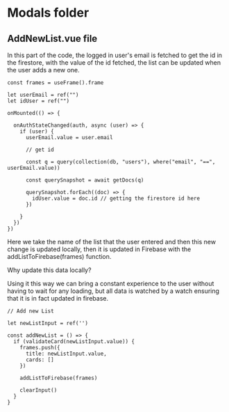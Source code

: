 # Modals folder

## AddNewList.vue file

In this part of the code, the logged in user's email is fetched to get the id in the firestore, with the value of the id fetched, the list can be updated when the user adds a new one.

```
const frames = useFrame().frame

let userEmail = ref("")
let idUser = ref("")

onMounted(() => {

  onAuthStateChanged(auth, async (user) => {
    if (user) {
      userEmail.value = user.email

      // get id

      const q = query(collection(db, "users"), where("email", "==", userEmail.value))

      const querySnapshot = await getDocs(q)

      querySnapshot.forEach((doc) => {
        idUser.value = doc.id // getting the firestore id here
      })

    }
  })
})
```

Here we take the name of the list that the user entered and then this new change is updated locally, then it is updated in Firebase with the addListToFirebase(frames) function.

Why update this data locally?

Using it this way we can bring a constant experience to the user without having to wait for any loading, but all data is watched by a watch ensuring that it is in fact updated in firebase.

```
// Add new List

let newListInput = ref('')

const addNewList = () => {
  if (validateCard(newListInput.value)) {
    frames.push({
      title: newListInput.value,
      cards: [] 
    })

    addListToFirebase(frames)

    clearInput()
  }
}
```